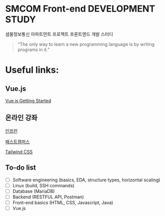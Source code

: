 # SMCOM Front-end DEVELOPMENT STUDY
샘물정보통신 아파트먼트 프로젝트 프론트엔드 개발 스터디


> “The only way to learn a new programming language is by writing programs in it.” 

# **Useful links:**
## Vue.js

[Vue.js Getting Started](https://kr.vuejs.org/v2/guide/installation.html)


## 온라인 강좌

[인프런](https://www.inflearn.com/)

[패스트캠퍼스](https://fastcampus.co.kr/)

[Tailwind CSS](https://tailwindcss.com/docs/installation/)


## To-do list

- [ ] Software engineering (basics, EDA, structure types, horizontal scaling)
- [ ] Linux (build, SSH commands)
- [ ] Database (MariaDB)
- [ ] Backend (RESTFUL API, Postman)
- [ ] Front-end basics (HTML, CSS, Javascript, Java)
- [ ] Vue.js
